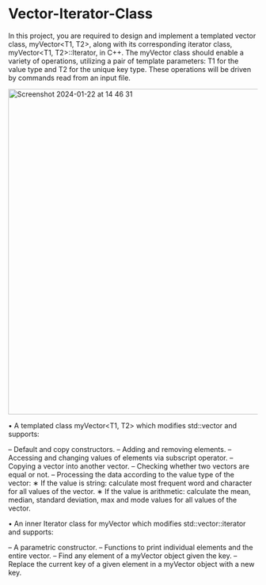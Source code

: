 # Vector-Iterator-Class

In this project, you are required to design and implement a templated vector class, myVector<T1, T2>, along with its corresponding iterator class, myVector<T1, T2>::Iterator, in C++. The myVector class should enable a variety of operations, utilizing a pair of template parameters: T1 for the value type and T2 for the unique key type. These operations will be driven by commands read from an input file.

<img width="658" alt="Screenshot 2024-01-22 at 14 46 31" src="https://github.com/suleymanbrbr/Vector-Iterator-Class/assets/111366311/69c58994-551c-4fcd-b928-d2cdc4b53f2f">

• A templated class myVector<T1, T2> which modifies std::vector and supports:

– Default and copy constructors.
– Adding and removing elements.
– Accessing and changing values of elements via subscript operator. 
– Copying a vector into another vector.
– Checking whether two vectors are equal or not.
– Processing the data according to the value type of the vector:
  ∗ If the value is string: calculate most frequent word and character for all values of the vector.
  ∗ If the value is arithmetic: calculate the mean, median, standard deviation, max and mode values for all values of the vector.
  
• An inner Iterator class for myVector which modifies std::vector::iterator and supports:

– A parametric constructor.
– Functions to print individual elements and the entire vector.
– Find any element of a myVector object given the key.
– Replace the current key of a given element in a myVector object with a new key.

